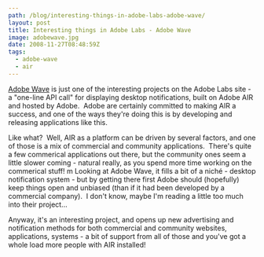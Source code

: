 ```yaml
---
path: /blog/interesting-things-in-adobe-labs-adobe-wave/
layout: post
title: Interesting things in Adobe Labs - Adobe Wave
image: adobewave.jpg
date: 2008-11-27T08:48:59Z
tags:
  - adobe-wave
  - air
---
```


[Adobe Wave](http://labs.adobe.com/wiki/index.php/Adobe_Wave) is just one of the interesting projects on the Adobe Labs site - a "one-line API call" for displaying desktop notifications, built on Adobe AIR and hosted by Adobe.  Adobe are certainly committed to making AIR a success, and one of the ways they're doing this is by developing and releasing applications like this.

Like what?  Well, AIR as a platform can be driven by several factors, and one of those is a mix of commercial and community applications.  There's quite a few commerical applications out there, but the community ones seem a little slower coming - natural really, as you spend more time working on the commerical stuff!
m
Looking at Adobe Wave, it fills a bit of a niché - desktop notification system - but by getting there first Adobe should (hopefully) keep things open and unbiased (than if it had been developed by a commercial company).  I don't know, maybe I'm reading a little too much into their project...

Anyway, it's an interesting project, and opens up new advertising and notification methods for both commercial and community websites, applications, systems - a bit of support from all of those and you've got a whole load more people with AIR installed!
